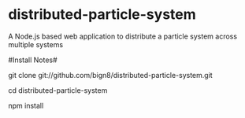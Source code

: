 distributed-particle-system
===========================

A Node.js based web application to distribute a particle system across multiple systems

#Install Notes#

git clone git://github.com/bign8/distributed-particle-system.git

cd distributed-particle-system

npm install